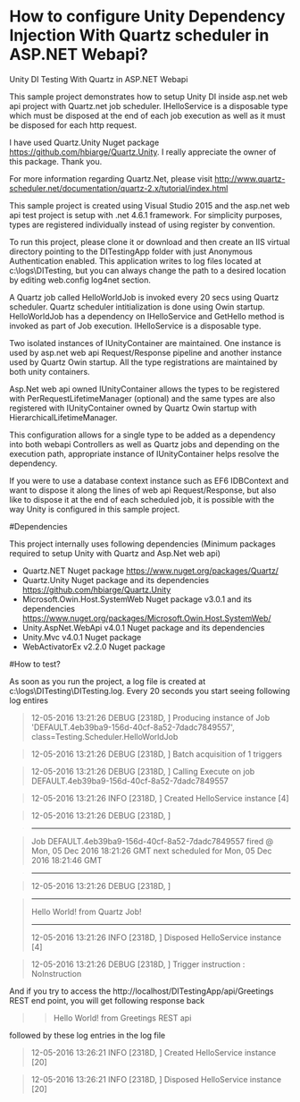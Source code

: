 # How to configure Unity Dependency Injection With Quartz scheduler in ASP.NET Webapi?

Unity DI Testing With Quartz in ASP.NET Webapi

This sample project demonstrates how to setup Unity DI inside asp.net web api project with Quartz.net job scheduler. IHelloService is a disposable type which must be disposed at the end of each job execution as well as it must be disposed for each http request. 

I have used Quartz.Unity Nuget package https://github.com/hbiarge/Quartz.Unity. I really appreciate the owner of this package. Thank you.

For more information regarding Quartz.Net, please visit http://www.quartz-scheduler.net/documentation/quartz-2.x/tutorial/index.html

This sample project is created using Visual Studio 2015 and the asp.net web api test project is setup with .net 4.6.1 framework. For simplicity purposes, types are registered individually instead of using register by convention.

To run this project, please clone it or download and then create an IIS virtual directory pointing to the DITestingApp folder with just Anonymous Authentication enabled. This application writes to log files located at c:\logs\DITesting\, but you can always change the path to a desired location by editing web.config log4net section.

A Quartz job called HelloWorldJob is invoked every 20 secs using Quartz scheduler. Quartz scheduler intitialization is done using Owin startup. HelloWorldJob has a dependency on IHelloService and GetHello method is invoked as part of Job execution. IHelloService is a disposable type.

Two isolated instances of IUnityContainer are maintained. One instance is used by asp.net web api Request/Response pipeline and another instance used by Quartz Owin startup. All the type registrations are maintained by both unity containers. 

Asp.Net web api owned IUnityContainer allows the types to be registered with PerRequestLifetimeManager (optional) and the same types are also registered with IUnityContainer owned by Quartz  Owin startup with HierarchicalLifetimeManager.

This configuration allows for a single type to be added as a dependency into both webapi Controllers as well as Quartz jobs and depending on the execution path, appropriate instance of IUnityContainer helps resolve the dependency.

If you were to use a database context instance such as EF6 IDBContext and want to dispose it along the lines of web api Request/Response, but also like to dispose it at the end of each scheduled job, it is possible with the way Unity is configured in this sample project.

#Dependencies

This project internally uses following dependencies
(Minimum packages required to setup Unity with Quartz and Asp.Net web api)
* Quartz.NET Nuget package https://www.nuget.org/packages/Quartz/
* Quartz.Unity Nuget package and its dependencies https://github.com/hbiarge/Quartz.Unity
* Microsoft.Owin.Host.SystemWeb Nuget package v3.0.1 and its dependencies https://www.nuget.org/packages/Microsoft.Owin.Host.SystemWeb/
* Unity.AspNet.WebApi v4.0.1 Nuget package and its dependencies
* Unity.Mvc v4.0.1 Nuget package
* WebActivatorEx v2.2.0 Nuget package

#How to test?

As soon as you run the project, a log file is created at c:\logs\DITesting\DITesting.log. Every 20 seconds you start seeing following log entires

> 12-05-2016 13:21:26 DEBUG [2318D, ] Producing instance of Job 'DEFAULT.4eb39ba9-156d-40cf-8a52-7dadc7849557', class=Testing.Scheduler.HelloWorldJob

> 12-05-2016 13:21:26 DEBUG [2318D, ] Batch acquisition of 1 triggers

> 12-05-2016 13:21:26 DEBUG [2318D, ] Calling Execute on job DEFAULT.4eb39ba9-156d-40cf-8a52-7dadc7849557

> 12-05-2016 13:21:26 INFO  [2318D, ] Created HelloService instance [4]

> 12-05-2016 13:21:26 DEBUG [2318D, ] 

> ****

> Job DEFAULT.4eb39ba9-156d-40cf-8a52-7dadc7849557 fired @ Mon, 05 Dec 2016 18:21:26 GMT next scheduled for Mon, 05 Dec 2016 18:21:46 GMT

> ***
> 

> 12-05-2016 13:21:26 DEBUG [2318D, ] 

> ***
> Hello World! from Quartz Job!
> ***
> 
> 12-05-2016 13:21:26 INFO  [2318D, ] Disposed HelloService instance [4]

> 12-05-2016 13:21:26 DEBUG [2318D, ] Trigger instruction : NoInstruction
> 

And if you try to access the http://localhost/DITestingApp/api/Greetings REST end point, you will get following response back 

>> Hello World! from Greetings REST api

followed by these log entries in the log file

> 12-05-2016 13:26:21 INFO  [2318D, ] Created HelloService instance [20]

> 12-05-2016 13:26:21 INFO  [2318D, ] Disposed HelloService instance [20]

